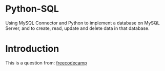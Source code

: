 # Python-SQL
Using MySQL Connector and Python to implement a database on MySQL Server, and to create, read, update and delete data in that database.

# Introduction
This is a question from: [freecodecamp](https://www.freecodecamp.org/learn/relational-database/)
